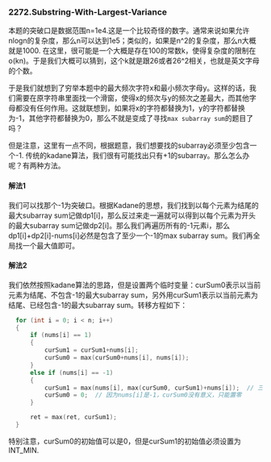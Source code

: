 ### 2272.Substring-With-Largest-Variance

本题的突破口是数据范围n=1e4.这是一个比较奇怪的数字。通常来说如果允许nlogn的复杂度，那么n可以达到1e5；类似的，如果是n^2的复杂度，那么n大概就是1000. 在这里，很可能是一个大概是存在100的常数k，使得复杂度的限制在o(kn)。于是我们大概可以猜到，这个k就是跟26或者26^2相关，也就是英文字母的个数。

于是我们就想到了穷举本题中的最大频次字符x和最小频次字母y。这样的话，我们需要在原字符串里面找一个滑窗，使得x的频次与y的频次之差最大，而其他字母都没有任何作用。这就联想到，如果将x的字符都替换为1，y的字符都替换为-1，其他字符都替换为0，那么不就是变成了寻找```max subarray sum```的题目了吗？

但是注意，这里有一点不同，根据题意，我们想要找的subarray必须至少包含一个-1. 传统的kadane算法，我们很有可能找出只有+1的subarray。那么怎么办呢？有两种方法。

#### 解法1
我们可以找那个-1为突破口。根据Kadane的思想，我们找到以每个元素为结尾的最大subarray sum记做dp1[i]，那么反过来走一遍就可以得到以每个元素为开头的最大subarray sum记做dp2[i]。那么我们再遍历所有的-1元素i，那么dp1[i]+dp2[i]-nums[i]必然是包含了至少一个-1的max subarray sum。我们再全局找一个最大值即可。

#### 解法2
我们依然按照kadane算法的思路，但是设置两个临时变量：curSum0表示以当前元素为结尾、不包含-1的最大subarray sum，另外用curSum1表示以当前元素为结尾、已经包含-1的最大subarray sum。转移方程如下：
```cpp
  for (int i = 0; i < n; i++) 
  {
      if (nums[i] == 1)
      {
          curSum1 = curSum1+nums[i];
          curSum0 = max(curSum0+nums[i], nums[i]);                
      }
      else if (nums[i] == -1)
      {
          curSum1 = max(nums[i], max(curSum0, curSum1)+nums[i]);  // 三种情况可以转移到新的curSum1
          curSum0 = 0;  // 因为nums[i]是-1，curSum0没有意义，只能置零
      }

      ret = max(ret, curSum1);
  }
```
特别注意，curSum0的初始值可以是0，但是curSum1的初始值必须设置为INT_MIN.
